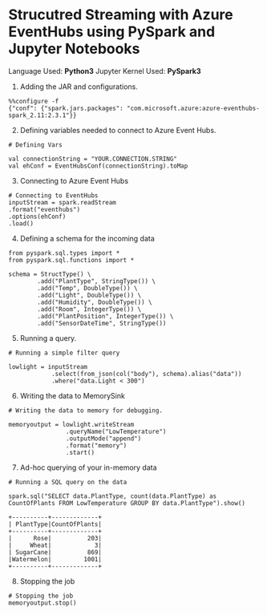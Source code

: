 
# Strucutred Streaming with Azure EventHubs using PySpark and Jupyter Notebooks

Language Used: **Python3**
Jupyter Kernel Used: **PySpark3**

1. Adding the JAR and configurations. 

```pyspark3
%%configure -f
{"conf": {"spark.jars.packages": "com.microsoft.azure:azure-eventhubs-spark_2.11:2.3.1"}}
```

2. Defining variables needed to connect to Azure Event Hubs.

```pyspark3
# Defining Vars

val connectionString = "YOUR.CONNECTION.STRING"
val ehConf = EventHubsConf(connectionString).toMap
```

3. Connecting to Azure Event Hubs

```pyspark3
# Connecting to EventHubs
inputStream = spark.readStream
.format("eventhubs")
.options(ehConf)
.load()
```

4. Defining a schema for the incoming data

```pyspark3
from pyspark.sql.types import *
from pyspark.sql.functions import *

schema = StructType() \
        .add("PlantType", StringType()) \
        .add("Temp", DoubleType()) \
        .add("Light", DoubleType()) \
        .add("Humidity", DoubleType()) \
        .add("Room", IntegerType()) \
        .add("PlantPosition", IntegerType()) \
        .add("SensorDateTime", StringType())
```

5. Running a query.

```pyspark3
# Running a simple filter query

lowlight = inputStream
            .select(from_json(col("body"), schema).alias("data"))
            .where("data.Light < 300")
```

6. Writing the data to MemorySink

```pyspark3
# Writing the data to memory for debugging.

memoryoutput = lowlight.writeStream
				.queryName("LowTemperature")
				.outputMode("append")
				.format("memory")
				.start()
```

7. Ad-hoc querying of your in-memory data

```pyspark3
# Running a SQL query on the data

spark.sql("SELECT data.PlantType, count(data.PlantType) as CountOfPlants FROM LowTemperature GROUP BY data.PlantType").show()
```

    +----------+-------------+
    | PlantType|CountOfPlants|
    +----------+-------------+
    |      Rose|          203|
    |     Wheat|            3|
    | SugarCane|          869|
    |Watermelon|         1001|
    +----------+-------------+

8. Stopping the job

```pyspark3
# Stopping the job
memoryoutput.stop()
```